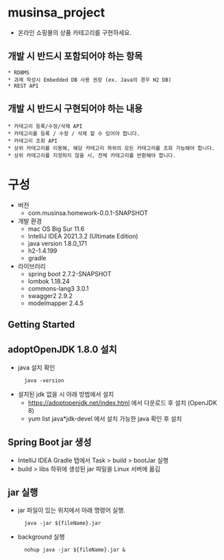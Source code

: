 # musinsa_project
  * 온라인 쇼핑몰의 상품 카테고리를 구현하세요.
  ## 개발 시 반드시 포함되어야 하는 항목
    * RDBMS
    * 과제 작성시 Embedded DB 사용 권장 (ex. Java의 경우 H2 DB)
    * REST API
   ## 개발 시 반드시 구현되어야 하는 내용
    * 카테고리 등록/수정/삭제 API
    * 카테고리를 등록 / 수정 / 삭제 할 수 있어야 합니다.
    * 카테고리 조회 API
    * 상위 카테고리를 이용해, 해당 카테고리 하위의 모든 카테고리를 조회 가능해야 합니다.
    * 상위 카테고리를 지정하지 않을 시, 전체 카테고리를 반환해야 합니다.

# 구성
  * 버전
    * com.musinsa.homework-0.0.1-SNAPSHOT
  * 개발 환경
    * mac OS Big Sur 11.6
    * IntelliJ IDEA 2021.3.2 (Ultimate Edition)
    * java version 1.8.0_171
    * h2-1.4.199
    * gradle
  * 라이브러리
    * spring boot 2.7.2-SNAPSHOT
    * lombok 1.18.24
    * commons-lang3 3.0.1
    * swagger2 2.9.2
    * modelmapper 2.4.5

## Getting Started
 ## adoptOpenJDK 1.8.0 설치
  * java 설치 확인
    ``` 
      java -version 
    ```
  * 설치된 jdk 없을 시 아래 방법에서 설치
    * https://adoptopenjdk.net/index.html 에서 다운로드 후 설치 (OpenJDK 8)
    * yum list java*jdk-devel 에서 설치 가능한 java 확인 후 설치
  
 ## Spring Boot jar 생성
  * IntelliJ IDEA Gradle 탭에서 Task > build > bootJar 실행
  * build > libs 하위에 생성된 jar 파일을 Linux 서버에 옮김
  
 ## jar 실행
  * jar 파일이 있는 위치에서 아래 명령어 실행.
    ``` 
      java -jar ${fileName}.jar
    ```
  * background 실행
    ``` 
      nohup java -jar ${fileName}.jar &
    ```
